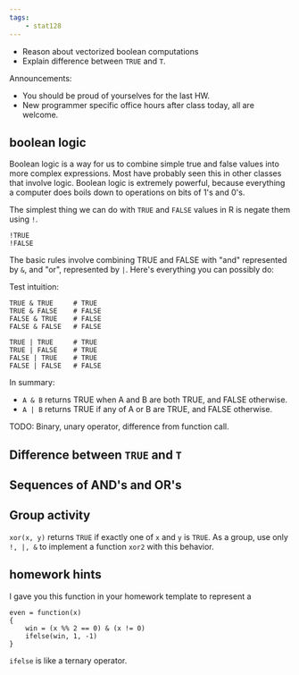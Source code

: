 ```yaml
---
tags:
    - stat128
---
```


- Reason about vectorized boolean computations
- Explain difference between `TRUE` and `T`.

Announcements:

- You should be proud of yourselves for the last HW.
- New programmer specific office hours after class today, all are welcome.


## boolean logic

Boolean logic is a way for us to combine simple true and false values into more complex expressions.
Most have probably seen this in other classes that involve logic.
Boolean logic is extremely powerful, because everything a computer does boils down to operations on bits of 1's and 0's.

The simplest thing we can do with `TRUE` and `FALSE` values in R is negate them using `!`.

```{r}
!TRUE
!FALSE
```



The basic rules involve combining TRUE and FALSE with "and" represented by `&`, and "or", represented by `|`.
Here's everything you can possibly do:

Test intuition:

```{r}
TRUE & TRUE     # TRUE
TRUE & FALSE    # FALSE
FALSE & TRUE    # FALSE
FALSE & FALSE   # FALSE

TRUE | TRUE     # TRUE
TRUE | FALSE    # TRUE
FALSE | TRUE    # TRUE
FALSE | FALSE   # FALSE
```

In summary:
- `A & B` returns TRUE when A and B are both TRUE, and FALSE otherwise.
- `A | B` returns TRUE if any of A or B are TRUE, and FALSE otherwise.

TODO: Binary, unary operator, difference from function call.


## Difference between `TRUE` and `T`



## Sequences of AND's and OR's



## Group activity

`xor(x, y)` returns `TRUE` if exactly one of `x` and `y` is `TRUE`.
As a group, use only `!, |, &` to implement a function `xor2` with this behavior.


## homework hints

I gave you this function in your homework template to represent a 

```{r}
even = function(x)
{
    win = (x %% 2 == 0) & (x != 0)
    ifelse(win, 1, -1)
}
```

`ifelse` is like a ternary operator.
